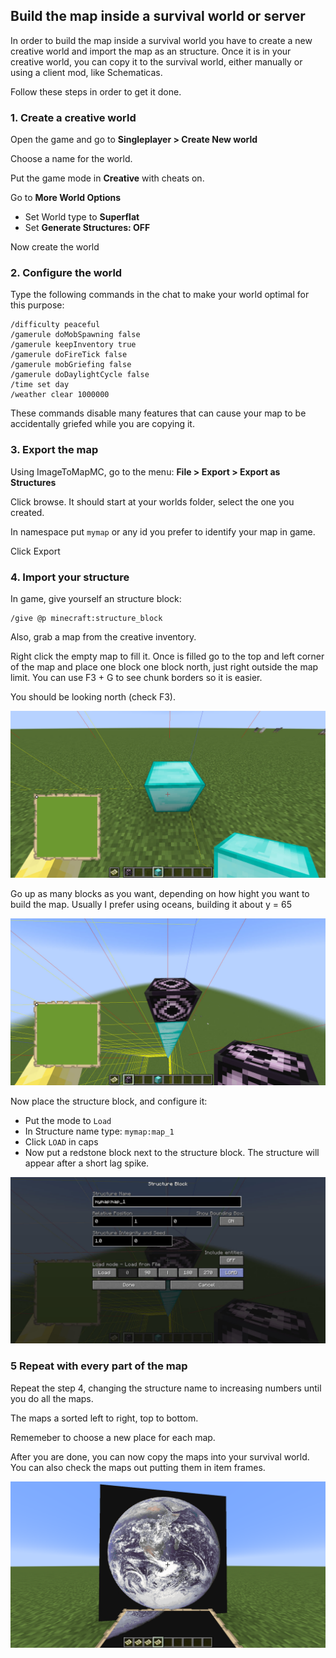 ## Build the map inside a survival world or server

In order to build the map inside a survival world you have to create a new creative world and import the map as an structure. Once it is in your creative world, you can copy it to the survival world, either manually or using a client mod, like Schematicas.

Follow these steps in order to get it done.

### 1. Create a creative world

Open the game and go to **Singleplayer > Create New world**

Choose a name for the world.

Put the game mode in **Creative** with cheats on.

Go to **More World Options**

 - Set World type to **Superflat**
 - Set **Generate Structures: OFF**

Now create the world

### 2. Configure the world

Type the following commands in the chat to make your world optimal for this purpose:

```
/difficulty peaceful
/gamerule doMobSpawning false
/gamerule keepInventory true
/gamerule doFireTick false
/gamerule mobGriefing false
/gamerule doDaylightCycle false
/time set day
/weather clear 1000000
```

These commands disable many features that can cause your map to be accidentally griefed while you are copying it.

### 3. Export the map

Using ImageToMapMC, go to the menu: **File > Export > Export as Structures**

Click browse. It should start at your worlds folder, select the one you created.

In namespace put `mymap` or any id you prefer to identify your map in game.

Click Export

### 4. Import your structure

In game, give yourself an structure block:

```
/give @p minecraft:structure_block
```

Also, grab a map from the creative inventory.

Right click the empty map to fill it. Once is filled go to the top and left corner of the map and place one block one block north, just right outside the map limit. You can use F3 + G to see chunk borders so it is easier.

You should be looking north (check F3).

![Screenshot](../screenshots/structure_position_1.jpg "Streenshot")

Go up as many blocks as you want, depending on how hight you want to build the map. Usually I prefer using oceans, building it about y = 65

![Screenshot](../screenshots/structure_position_2.jpg "Streenshot")

Now place the structure block, and configure it:

 - Put the mode to `Load`
 - In Structure name type: `mymap:map_1`
 - Click `LOAD` in caps
 - Now put a redstone block next to the structure block. The structure will appear after a short lag spike.

![Screenshot](../screenshots/structure_config.jpg "Streenshot")

### 5 Repeat with every part of the map

Repeat the step 4, changing the structure name to increasing numbers until you do all the maps.

The maps a sorted left to right, top to bottom.

Rememeber to choose a new place for each map.

After you are done, you can now copy the maps into your survival world. You can also check the maps out putting them in item frames.

![Map ingame (Minecraft)](../screenshots/mc_maps_imported.jpg "Map ingame (Minecraft)")

